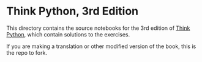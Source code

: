 # Think Python, 3rd Edition

This directory contains the source notebooks for the 3rd edition of [Think Python](https://greenteapress.com/wp/think-python-3rd-edition/), which contain solutions to the exercises.

If you are making a translation or other modified version of the book, this is the repo to fork.
